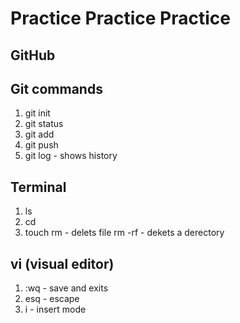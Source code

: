 # Practice Practice Practice

## GitHub

## Git commands

1. git init
1. git status
1. git add
1. git push
1. git log - shows history

## Terminal

1. ls
1. cd
1. touch
rm - delets file
rm -rf - dekets a derectory

## vi (visual editor)
1. :wq - save and exits
1. esq - escape
1. i - insert mode

